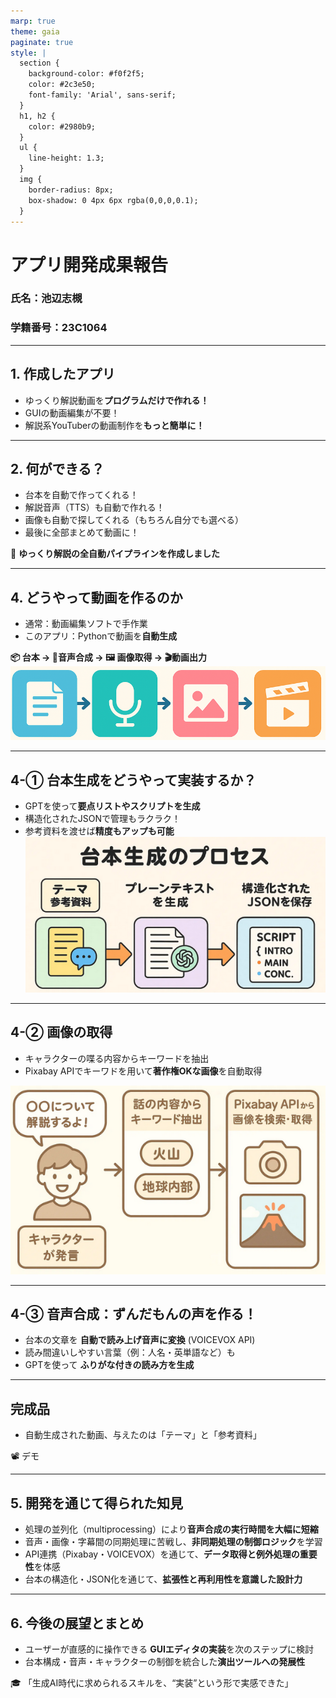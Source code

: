 ```yaml
---
marp: true
theme: gaia
paginate: true
style: |
  section {
    background-color: #f0f2f5;
    color: #2c3e50;
    font-family: 'Arial', sans-serif;
  }
  h1, h2 {
    color: #2980b9;
  }
  ul {
    line-height: 1.3;
  }
  img {
    border-radius: 8px;
    box-shadow: 0 4px 6px rgba(0,0,0,0.1);
  }
---
```


<!-- スライド1 -->
# アプリ開発成果報告  
### 氏名：池辺志槻  
### 学籍番号：23C1064

---

<!-- スライド2 -->
## 1. 作成したアプリ

- ゆっくり解説動画を**プログラムだけで作れる！**
- GUIの動画編集が不要！
- 解説系YouTuberの動画制作を**もっと簡単に！**


---

<!-- スライド3 -->
## 2. 何ができる？

- 台本を自動で作ってくれる！
- 解説音声（TTS）も自動で作れる！
- 画像も自動で探してくれる（もちろん自分でも選べる）
- 最後に全部まとめて動画に！

📌 **ゆっくり解説の全自動パイプラインを作成しました**


---

<!-- スライド4 -->
## 4. どうやって動画を作るのか

- 通常：動画編集ソフトで手作業
- このアプリ：Pythonで動画を**自動生成**

**📦 台本 → 🎤音声合成 → 🖼 画像取得 → 🎬動画出力**
![構成図](4.png)

---

<!-- スライド5 -->
## 4-① 台本生成をどうやって実装するか？
- GPTを使って**要点リストやスクリプトを生成**
- 構造化されたJSONで管理もラクラク！
- 参考資料を渡せば**精度もアップも可能**
![構成図](5.png)
---

<!-- スライド6 -->
## 4-② 画像の取得

- キャラクターの喋る内容からキーワードを抽出
- Pixabay APIでキーワドを用いて**著作権OKな画像**を自動取得


![立ち絵例](6.png)

---

<!-- スライド7 -->
## 4-③ 音声合成：ずんだもんの声を作る！

- 台本の文章を **自動で読み上げ音声に変換** (VOICEVOX API)
- 読み間違いしやすい言葉（例：人名・英単語など）も
- GPTを使って **ふりがな付きの読み方を生成**


---

<!-- スライド8 -->
## 完成品

- 自動生成された動画、与えたのは「テーマ」と「参考資料」

📽️ デモ

---

<!-- スライド9 -->
## 5. 開発を通じて得られた知見

- 処理の並列化（multiprocessing）により**音声合成の実行時間を大幅に短縮**
- 音声・画像・字幕間の同期処理に苦戦し、**非同期処理の制御ロジック**を学習
- API連携（Pixabay・VOICEVOX）を通じて、**データ取得と例外処理の重要性**を体感
- 台本の構造化・JSON化を通じて、**拡張性と再利用性を意識した設計力**


---

<!-- スライド10 -->
## 6. 今後の展望とまとめ

- ユーザーが直感的に操作できる **GUIエディタの実装**を次のステップに検討
- 台本構成・音声・キャラクターの制御を統合した**演出ツールへの発展性**

🎓 「生成AI時代に求められるスキルを、“実装”という形で実感できた」
